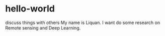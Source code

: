 # hello-world
discuss things with others
My name is Liquan. I want do some research on Remote sensing and Deep Learning.
